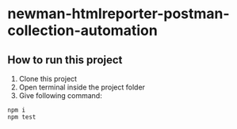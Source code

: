 # newman-htmlreporter-postman-collection-automation
## How to run this project

1. Clone this project
2. Open terminal inside the project folder
3. Give following command:
```
npm i
npm test
```
